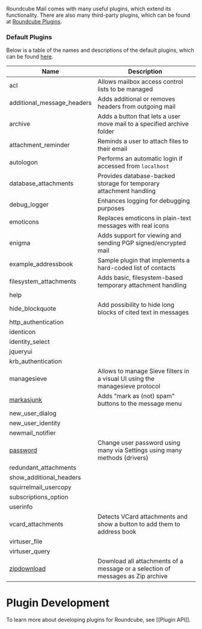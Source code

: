 Roundcube Mail comes with many useful plugins, which extend its functionality. There are also many third-party plugins, which can be found at [Roundcube Plugins](https://plugins.roundcube.net/).

### Default Plugins
Below is a table of the names and descriptions of the default plugins, which can be found [here](https://github.com/roundcube/roundcubemail/tree/master/plugins).

| Name                       | Description                                                            |
| -------------------------- | ---------------------------------------------------------------------- |
| acl                        | Allows mailbox access control lists to be managed                      |
| additional_message_headers | Adds additional or removes headers from outgoing mail                  |
| archive                    | Adds a button that lets a user move mail to a specified archive folder |
| attachment_reminder        | Reminds a user to attach files to their email                          |
| autologon                  | Performs an automatic login if accessed from `localhost`               |
| database_attachments       | Provides database-backed storage for temporary attachment handling     |
| debug_logger               | Enhances logging for debugging purposes                                |
| emoticons                  | Replaces emoticons in plain-text messages with real icons              |
| enigma                     | Adds support for viewing and sending PGP signed/encrypted mail         |
| example_addressbook        | Sample plugin that implements a hard-coded list of contacts            |
| filesystem_attachments     | Adds basic, filesystem-based temporary attachment handling             |
| help                       ||
| hide_blockquote            | Add possibility to hide long blocks of cited text in messages |
| http_authentication        ||
| identicon                  ||
| identity_select            ||
| jqueryui                   ||
| krb_authentication         ||
| managesieve                | Allows to manage Sieve filters in a visual UI using the managesieve protocol |
| [markasjunk](/roundcube/roundcubemail/tree/master/plugins/markasjunk) | Adds "mark as (not) spam" buttons to the message menu |
| new_user_dialog            ||
| new_user_identity          ||
| newmail_notifier           ||
| [password](/roundcube/roundcubemail/tree/master/plugins/password) | Change user password using many via Settings using many methods (drivers) |
| redundant_attachments      ||
| show_additional_headers    ||
| squirrelmail_usercopy      ||
| subscriptions_option       ||
| userinfo                   ||
| vcard_attachments          | Detects VCard attachments and show a button to add them to address book |
| virtuser_file              ||
| virtuser_query             ||
| [zipdownload](/roundcube/roundcubemail/tree/master/plugins/zipdownload) | Download all attachments of a message or a selection of messages as Zip archive |

# Plugin Development
To learn more about developing plugins for Roundcube, see [[Plugin API]].